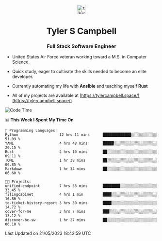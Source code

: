 <p align="center">
<a href="https://www.linkedin.com/in/t36campbell" target="blank"><img align="center" src="https://ik.imagekit.io/t36campbell/Portfolio/linkedin.png.original_m8bbGgPh6.png" alt="t36campbell" height="30" width="30" /></a>
</p>
<h1 align="center">Tyler S Campbell</h1>
<h3 align="center">Full Stack Software Engineer</h3>

* United States Air Force veteran working toward a M.S. in Computer Science.

* Quick study, eager to cultivate the skills needed to become an elite developer.

* Currently automating my life with **Ansible** and teaching myself **Rust**

* All of my projects are available at [https://tylercampbell.space/](https://tylercampbell.space/)

<!--START_SECTION:waka-->
![Code Time](http://img.shields.io/badge/Code%20Time-2%2C507%20hrs%2041%20mins-blue)

📊 **This Week I Spent My Time On** 

```text
💬 Programming Languages: 
Python                   12 hrs 11 mins      █████████████░░░░░░░░░░░░   51.09 % 
YAML                     4 hrs 48 mins       █████░░░░░░░░░░░░░░░░░░░░   20.15 % 
Rust                     2 hrs 10 mins       ██░░░░░░░░░░░░░░░░░░░░░░░   09.11 % 
TOML                     1 hr 38 mins        ██░░░░░░░░░░░░░░░░░░░░░░░   06.85 % 
Markdown                 1 hr 34 mins        ██░░░░░░░░░░░░░░░░░░░░░░░   06.60 % 

🐱‍💻 Projects: 
unified-endpoint         7 hrs 58 mins       ████████░░░░░░░░░░░░░░░░░   33.45 % 
filingcabinet            4 hrs 1 min         ████░░░░░░░░░░░░░░░░░░░░░   16.86 % 
td-ticket-history-report 3 hrs 30 mins       ████░░░░░░░░░░░░░░░░░░░░░   14.72 % 
cover-for-me             3 hrs 7 mins        ███░░░░░░░░░░░░░░░░░░░░░░   13.12 % 
discover-bc-sw           1 hr 27 mins        ██░░░░░░░░░░░░░░░░░░░░░░░   06.10 % 
```


 Last Updated on 21/05/2023 18:42:59 UTC
<!--END_SECTION:waka-->
